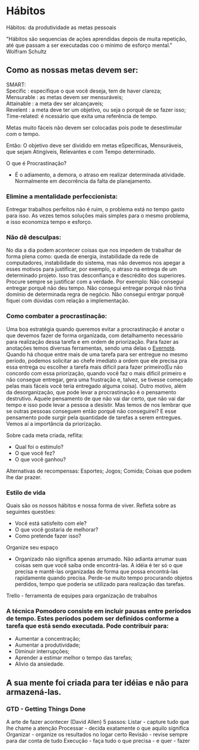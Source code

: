 # Hábitos

Hábitos: da produtividade as metas pessoais

"Hábitos são sequencias de ações aprendidas depois de muita repetição,
até que passam a ser executadas coo o mínimo de esforço mental." Wolfram Schultz

## Como as nossas metas devem ser:

SMART:<br>
Specific    : especifique o que você deseja, tem de haver clareza;<br>
Mensurable  : as metas devem ser mensuráveis;<br>
Attainable  : a meta dev ser alcançaveis;<br>
Revelent    : a meta deve ter um objetivo, ou seja o porquê de se fazer isso;<br>
Time-related: é ncessário que exita uma referência de tempo.<br>

Metas muito fáceis não devem ser colocadas pois pode te desestimular com o tempo.

Então: O objetivo deve ser dividido em metas eSpecíficas, Mensuráveis, que sejam Atingíveis, Relevantes e com Tempo determinado. 

O que é Procrastinação?
- É o adiamento, a demora, o atraso em realizar determinada atividade. Normalmente em decorrência da falta de planejamento.

### Elimine a mentalidade perfeccionista: 
Entregar trabalhos perfeitos não é ruim, o problema está no tempo gasto para isso. As vezes temos soluções mais simples para o mesmo problema, e isso economiza tempo e esforço.

### Não dê desculpas: 
No dia a dia podem acontecer coisas que nos impedem de trabalhar de forma plena como: queda de energia, instabilidade da rede de computadores, instabilidade do sistema, mas não devemos nos apegar a esses motivos para justificar, por exemplo, o atraso na entrega de um determinado projeto. Isso tras desconfiança e descrédito dos superiores. Procure sempre se justificar com a verdade. Por exemplo: Não consegui entregar porquê não deu tempo. Não consegui entregar porquê não tinha domínio de determinada regra de negócio. Não consegui entrgar porquê fiquei com dúvidas com relação a implementação.

### Como combater a procrastinação:

Uma boa estratégia quando queremos evitar a procrastinação é anotar o que devemos fazer de forma organizada, com detalhamento necessário para realização dessa tarefa e em ordem de priorização. Para fazer as anotações temos diversas ferramentas, sendo uma delas o <a href="https://evernote.com">Evernote</a>. Quando há choque entre mais de uma tarefa para ser entregue no mesmo período, podemos solicitar ao chefe imediato a ordem que ele precisa pra essa entrega ou escolher a tarefa mais dificil para fazer primeiro(Eu não concordo com essa priorização, quando você faz o mais dificil primeiro e não consegue entregar, gera uma frustração e, talvez, se tivesse começado pelas mais fáceis você teria entregado alguma coisa). 
Outro motivo, além da desorganização, que pode levar a procrastinação é o pensamento destrutivo. Aquele pensamento de que não vai dar certo, que não vai dar tempo e isso pode levar a pessoa a desistir. Mas temos de nos lembrar que se outras pessoas conseguem então porquê não conseguirei? E esse pensamento pode surgir pela quantidade de tarefas a serem entregues. Vemos aí a importância da priorização.

Sobre cada meta criada, reflita:

- Qual foi o estimulo?
- O que você fez?
- O que você ganhou?

Alternativas de recompensas:
Esportes;
Jogos;
Comida;
Coisas que podem lhe dar prazer.

### Estilo de vida

Quais são os nossos hábitos e nossa forma de viver. Refleta sobre as seguintes questões:

- Você está satisfeito com ele?
- O que você gostaria de melhorar?
- Como pretende fazer isso?

Organize seu espaço
- Organizado não significa apenas arrumado. Não adianta arrumar suas coisas sem que você saiba onde encontrá-las. A idéia é ter só o que precisa e mantê-las organizadas de forma que possa encontrá-las rapidamente quando precisa. Perde-se muito tempo procurando objetos perdidos, tempo que poderia se utilizado para realização das tarefas.

Trello - ferramenta de equipes para organização de trabalhos

### A técnica Pomodoro consiste em incluir pausas entre períodos de tempo. Estes períodos podem ser definidos conforme a tarefa que está sendo executada. Pode contribuir para: 
- Aumentar a concentração;
- Aumentar a produtividade;
- Diminuir interrupções;
- Aprender a estimar melhor o tempo das tarefas;
- Alivio da ansiedade.

## A sua mente foi criada para ter idéias e não para armazená-las.

### GTD - Getting Things Done

A arte de fazer acontecer (David Allen)
5 passos:
Listar - capture tudo que lhe chame a atenção
Processar - decida exatamente o que aquilo significa
Organizar - organize os resultados no logar certo
Revisão - revise sempre para dar conta de tudo
Execução - faça tudo o que precisa - e quer - fazer
